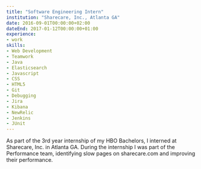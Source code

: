 ```yaml
---
title: "Software Engineering Intern"
institution: "Sharecare, Inc., Atlanta GA"
date: 2016-09-01T00:00:00+02:00
dateEnd: 2017-01-12T00:00:00+01:00
experience:
- work
skills:
- Web Development
- Teamwork
- Java
- Elasticsearch
- Javascript
- CSS
- HTML5
- Git
- Debugging
- Jira
- Kibana
- NewRelic
- Jenkins
- JUnit
---
```


As part of the 3rd year internship of my HBO Bachelors, I interned at Sharecare, Inc. in Atlanta GA. During the internship I was part of the Performance team, identifying slow pages on sharecare.com and improving their performance.
